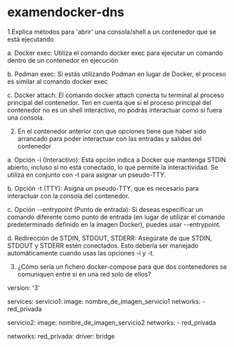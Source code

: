 # examendocker-dns
1.Explica métodos para 'abrir' una consola/shell a un contenedor que se está ejecutando

  a. Docker exec:
    Utiliza el comando docker exec para ejecutar un comando dentro de un contenedor en ejecución

  b. Podman exec:
    Si estás utilizando Podman en lugar de Docker, el proceso es similar al comando docker exec

  c. Docker attach:
    El comando docker attach conecta tu terminal al proceso principal del contenedor. Ten en cuenta que si el proceso principal del contenedor no es un shell interactivo, no podrás interactuar como si fuera una consola.

2. En el contenedor anterior con que opciones tiene que haber sido arrancado para poder interactuar con las entradas y salidas del contenedor

  a. Opción -i (Interactivo):
    Esta opción indica a Docker que mantenga STDIN abierto, incluso si no está conectado, lo que permite la interactividad. Se utiliza en conjunto con -t para asignar un pseudo-TTY.

  b. Opción -t (TTY):
    Asigna un pseudo-TTY, que es necesario para interactuar con la consola del contenedor.

  c. Opción --entrypoint (Punto de entrada):
    Si deseas especificar un comando diferente como punto de entrada (en lugar de utilizar el comando predeterminado definido en la imagen Docker), puedes usar --entrypoint.
    
  d. Redirección de STDIN, STDOUT, STDERR:
    Asegúrate de que STDIN, STDOUT y STDERR estén conectados. Esto debería ser manejado automáticamente cuando usas las opciones -i y -t.

3. ¿Cómo sería un fichero docker-compose para que dos contenedores se comuniquen entre si en una red solo de ellos?

  version: '3'

services:
  servicio1:
    image: nombre_de_imagen_servicio1
    networks:
      - red_privada

  servicio2:
    image: nombre_de_imagen_servicio2
    networks:
      - red_privada

networks:
  red_privada:
    driver: bridge


